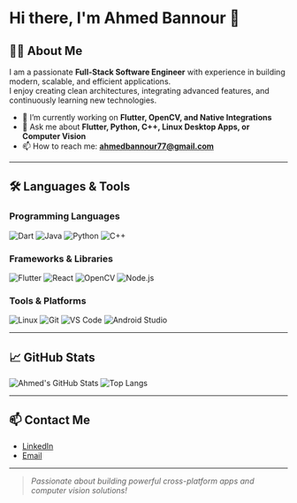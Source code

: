 # Hi there, I'm Ahmed Bannour 👋

## 👨‍💻 About Me
I am a passionate **Full-Stack Software Engineer** with experience in building modern, scalable, and efficient applications.  
I enjoy creating clean architectures, integrating advanced features, and continuously learning new technologies.

- 🌱 I’m currently working on **Flutter, OpenCV, and Native Integrations**  
- 💬 Ask me about **Flutter, Python, C++, Linux Desktop Apps, or Computer Vision**  
- 📫 How to reach me: **ahmedbannour77@gmail.com**

---

## 🛠️ Languages & Tools

### Programming Languages
![Dart](https://img.shields.io/badge/Dart-0175C2?style=for-the-badge&logo=dart&logoColor=white)
![Java](https://img.shields.io/badge/Java-ED8B00?style=for-the-badge&logo=openjdk&logoColor=white)
![Python](https://img.shields.io/badge/Python-3776AB?style=for-the-badge&logo=python&logoColor=white)
![C++](https://img.shields.io/badge/C++-00599C?style=for-the-badge&logo=c%2B%2B&logoColor=white)

### Frameworks & Libraries
![Flutter](https://img.shields.io/badge/Flutter-02569B?style=for-the-badge&logo=flutter&logoColor=white)
![React](https://img.shields.io/badge/React-20232A?style=for-the-badge&logo=react&logoColor=61DAFB)
![OpenCV](https://img.shields.io/badge/OpenCV-5C3EE8?style=for-the-badge&logo=opencv&logoColor=white)
![Node.js](https://img.shields.io/badge/Laravel-F05032?style=for-the-badge&logo=laravel&logoColor=white)

### Tools & Platforms
![Linux](https://img.shields.io/badge/Linux-FCC624?style=for-the-badge&logo=linux&logoColor=black)
![Git](https://img.shields.io/badge/Git-F05032?style=for-the-badge&logo=git&logoColor=white)
![VS Code](https://img.shields.io/badge/VS_Code-007ACC?style=for-the-badge&logo=visual-studio-code&logoColor=white)
![Android Studio](https://img.shields.io/badge/Android_Studio-3DDC84?style=for-the-badge&logo=android-studio&logoColor=white)

---

## 📈 GitHub Stats

![Ahmed's GitHub Stats](https://github-readme-stats.vercel.app/api?username=ahmedbannour&show_icons=true&theme=radical)
![Top Langs](https://github-readme-stats.vercel.app/api/top-langs/?username=ahmedbannour&layout=compact&theme=radical)

---

## 📫 Contact Me

- [LinkedIn](https://www.linkedin.com/in/ahmed-bannour/)  
- [Email](mailto:ahmedbannour77@gmail.com)

---

> *Passionate about building powerful cross-platform apps and computer vision solutions!*
